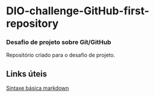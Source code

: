 # DIO-challenge-GitHub-first-repository
### Desafio de projeto sobre Git/GitHub
Repositório criado para o desafio de projeto.


## Links úteis
[Sintaxe básica markdown](https://www.markdownguide.org/basic-syntax/)
